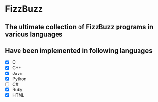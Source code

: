 # FizzBuzz
## The ultimate collection of FizzBuzz programs in various languages

## Have been implemented in following languages

-  [x] C
-  [x] C++
-  [x] Java
-  [x] Python
-  [ ] C#
-  [x] Ruby
-  [x] HTML
